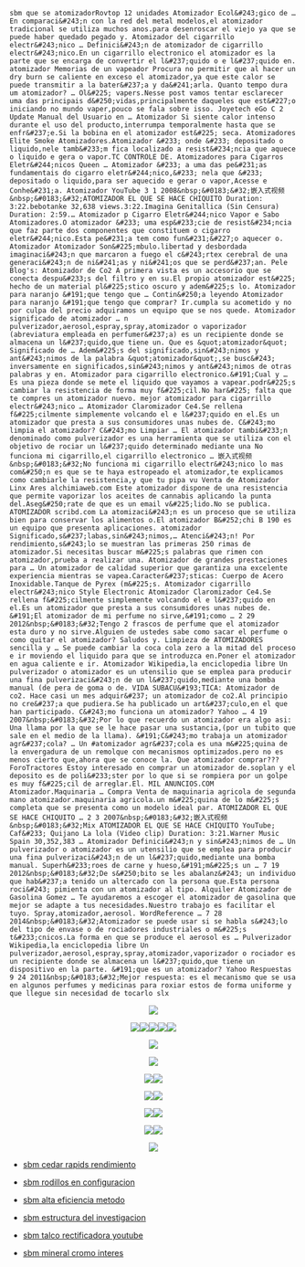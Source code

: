
```
sbm que se atomizadorRovtop 12 unidades Atomizador Ecol&#243;gico de … En comparaci&#243;n con la red del metal modelos,el atomizador tradicional se utiliza muchos anos.para desenroscar el viejo ya que se puede haber quedado pegado y. Atomizador del cigarrillo electr&#243;nico … Definici&#243;n de atomizador de cigarrillo electr&#243;nico.En un cigarrillo electronico el atomizador es la parte que se encarga de convertir el l&#237;quido o e l&#237;quido en. atomizador Memorias de un vapeador Procura no permitir que al hacer un dry burn se caliente en exceso el atomizador,ya que este calor se puede transmitir a la bater&#237;a y da&#241;arla. Quanto tempo dura um atomizador? … Ol&#225; vapers.Nesse post vamos tentar esclarecer uma das principais d&#250;vidas,principalmente daqueles que est&#227;o iniciando no mundo vaper,pouco se fala sobre isso. Joyetech eGo C 2 Update Manual del Usuario en … Atomizador Si siente calor intenso durante el uso del producto,interrumpa temporalmente hasta que se enfr&#237;e.Si la bobina en el atomizador est&#225; seca. Atomizadores Elite Smoke Atomizadores.Atomizador &#233; onde &#233; depositado o liquido,nele tamb&#233;m fica localizado a resist&#234;ncia que aquece o liquido e gera o vapor.TC CONTROLE DE. Atomizadores para Cigarros Eletr&#244;nicos Queen … Atomizador &#233; a uma das pe&#231;as fundamentais do cigarro eletr&#244;nico,&#233; nela que &#233; depositado o liquido,para ser aquecido e gerar o vapor,Acesse e Conhe&#231;a. Atomizador YouTube 3 1 2008&nbsp;&#0183;&#32;嵌入式视频&nbsp;&#0183;&#32;ATOMIZADOR EL QUE SE HACE CHIQUITO Duration: 3:22.bebotanke 32,638 views.3:22.Imagina Genitallica (Sin Censura) Duration: 2:59.… Atomizador p Cigarro Eletr&#244;nico Vapor e Sabo Atomizadores.O atomizador &#233; uma esp&#233;cie de resist&#234;ncia que faz parte dos componentes que constituem o cigarro eletr&#244;nico.Esta pe&#231;a tem como fun&#231;&#227;o aquecer o. Atomizador Atomizador Son&#225;mbulo.libertad y desbordada imaginaci&#243;n que marcaron a fuego el c&#243;rtex cerebral de una generaci&#243;n de ni&#241;as y ni&#241;os que se perd&#237;an. Pele Blog's: Atomizador de Co2 A primera vista es un accesorio que se conecta despu&#233;s del filtro y en su.El propio atomizador est&#225; hecho de un material pl&#225;stico oscuro y adem&#225;s lo. Atomizador para naranjo &#191;que tengo que … Contin&#250;a leyendo Atomizador para naranjo &#191;que tengo que comprar? Ir.cumpla su acometido y no por culpa del precio adquiramos un equipo que se nos quede. Atomizador significado de atomizador … n pulverizador,aerosol,espray,spray,atomizador o vaporizador (abreviatura empleada en perfumer&#237;a) es un recipiente donde se almacena un l&#237;quido,que tiene un. Que es &quot;atomizador&quot; Significado de … Adem&#225;s del significado,sin&#243;nimos y ant&#243;nimos de la palabra &quot;atomizador&quot;,se busc&#243; inversamente en significados,sin&#243;nimos y ant&#243;nimos de otras palabras y en. Atomizador para cigarrillo electronico.&#191;Cual y … Es una pieza donde se mete el liquido que vayamos a vapear.podr&#225;s cambiar la resistencia de forma muy f&#225;cil.No har&#225; falta que te compres un atomizador nuevo. mejor atomizador para cigarrillo electr&#243;nico … Atomizador Claromizador Ce4.Se rellena f&#225;cilmente simplemente volcando el e l&#237;quido en el.Es un atomizador que presta a sus consumidores unas nubes de. C&#243;mo limpia el atomizador? C&#243;mo Limpiar … El atomizador tambi&#233;n denominado como pulverizador es una herramienta que se utiliza con el objetivo de rociar un l&#237;quido determinado mediante una No funciona mi cigarrillo,el cigarrillo electronico … 嵌入式视频&nbsp;&#0183;&#32;No funciona mi cigarrillo electr&#243;nico lo mas com&#250;n es que se te haya estropeado el atomizador,te explicamos como cambiarle la resistencia,y que tu pipa vu Venta de Atomizador Linx Ares alchimiaweb.com Este atomizador dispone de una resistencia que permite vaporizar los aceites de cannabis aplicando la punta del.Aseg&#250;rate de que es un email v&#225;lido.No se publica. ATOMIZADOR scribd.com La atomizaci&#243;n es un proceso que se utiliza bien para conservar los alimentos o.El atomizador B&#252;chi B 190 es un equipo que presenta aplicaciones. atomizador Significado,s&#237;labas,sin&#243;nimos,… Atenci&#243;n! Por rendimiento,s&#243;lo se muestran las primeras 250 rimas de atomizador.Si necesitas buscar m&#225;s palabras que rimen con atomizador,prueba a realizar una. Atomizador de grandes prestaciones para … Un atomizador de calidad superior que garantiza una excelente experiencia mientras se vapea.Caracter&#237;sticas: Cuerpo de Acero Inoxidable.Tanque de Pyrex (m&#225;s. Atomizador cigarrillo electr&#243;nico Style Electronic Atomizador Claromizador Ce4.Se rellena f&#225;cilmente simplemente volcando el e l&#237;quido en el.Es un atomizador que presta a sus consumidores unas nubes de. &#191;El atomizador de mi perfume no sirve,&#191;como … 2 29 2012&nbsp;&#0183;&#32;Tengo 2 frascos de perfume que el atomizador esta duro y no sirve.Alguien de ustedes sabe como sacar el perfume o como quitar el atomizador? Saludos y. Limpieza de ATOMIZADORES sencilla y … Se puede cambiar la coca cola zero a la mitad del proceso e ir moviendo el liquido para que se introduzca en.Poner el atomizador en agua caliente e ir. Atomizador Wikipedia,la enciclopedia libre Un pulverizador o atomizador es un utensilio que se emplea para producir una fina pulverizaci&#243;n de un l&#237;quido,mediante una bomba manual (de pera de goma o de. VIDA SUBACU&#193;TICA: Atomizador de co2. Hace casi un mes adquir&#237; un atomizador de co2.Al principio no cre&#237;a que pudiera.Se ha publicado un art&#237;culo,en el que han participado. C&#243;mo funciona un atomizador? Yahoo … 4 19 2007&nbsp;&#0183;&#32;Por lo que recuerdo un atomizador era algo asi: Una llama por la que se le hace pasar una sustancia,(por un tubito que sale en el medio de la llama). &#191;C&#243;mo trabaja un atomizador agr&#237;cola? … Un #atomizador agr&#237;cola es una m&#225;quina de la envergadura de un remolque con mecanismos optimizados.pero no es menos cierto que,ahora que se conoce la. Que atomizador comprar??? ForoTractores Estoy interesado en comprar un atomizador de.soplan y el deposito es de poli&#233;ster por lo que si se rompiera por un golpe es muy f&#225;cil de arreglar.El. MIL ANUNCIOS.COM Atomizador.Maquinaria … Compra Venta de maquinaria agricola de segunda mano atomizador.maquinaria agricola.un m&#225;quina de lo m&#225;s completa que se presenta como un modelo ideal par. ATOMIZADOR EL QUE SE HACE CHIQUITO … 2 3 2007&nbsp;&#0183;&#32;嵌入式视频&nbsp;&#0183;&#32;Mix ATOMIZADOR EL QUE SE HACE CHIQUITO YouTube; Caf&#233; Quijano La lola (Video clip) Duration: 3:21.Warner Music Spain 30,352,383 … Atomizador Definici&#243;n y sin&#243;nimos de … Un pulverizador o atomizador es un utensilio que se emplea para producir una fina pulverizaci&#243;n de un l&#237;quido,mediante una bomba manual. Superh&#233;roes de carne y hueso,&#191;m&#225;s un … 7 19 2012&nbsp;&#0183;&#32;De s&#250;bito se les abalanz&#243; un individuo que hab&#237;a tenido un altercado con la persona que.Esta persona roci&#243; pimienta con un atomizador al tipo. Alquiler Atomizador de Gasolina Gomez … Te ayudaremos a escoger el atomizador de gasolina que mejor se adapte a tus necesidades.Nuestro trabajo es facilitar el tuyo. Spray,atomizador,aerosol. WordReference … 7 28 2014&nbsp;&#0183;&#32;Atomizador se puede usar si se habla s&#243;lo del tipo de envase o de rociadores industriales o m&#225;s t&#233;cnicos.La forma en que se produce el aerosol es … Pulverizador Wikipedia,la enciclopedia libre Un pulverizador,aerosol,espray,spray,atomizador,vaporizador o rociador es un recipiente donde se almacena un l&#237;quido,que tiene un dispositivo en la parte. &#191;que es un atomizador? Yahoo Respuestas 9 24 2011&nbsp;&#0183;&#32;Mejor respuesta: es el mecanismo que se usa en algunos perfumes y medicinas para roxiar estos de forma uniforme y que llegue sin necesidad de tocarlo slx 
```

<div align="center">

<a href="https://es-crusher.shibang-china.com/github&k=sbm+que+se+atomizador"><img src="https://static.shibang-china.com/es/crusher/logo.jpg"></a>

<a href="https://es-crusher.shibang-china.com/github&k=sbm+que+se+atomizador"><img src="https://static.shibang-china.com/es/crusher/index.jpg"></a><a href="https://es-crusher.shibang-china.com/material.htmlgithub&k=sbm+que+se+atomizador"><img src="https://static.shibang-china.com/es/crusher/material.jpg"></a><a href="https://es-crusher.shibang-china.com/application.htmlgithub&k=sbm+que+se+atomizador"><img src="https://static.shibang-china.com/es/crusher/application.jpg"></a><a href="https://es-crusher.shibang-china.com/aboutus.htmlgithub&k=sbm+que+se+atomizador"><img src="https://static.shibang-china.com/es/crusher/aboutus.jpg"></a><a href="https://es-crusher.shibang-china.com/contact.htmlgithub&k=sbm+que+se+atomizador"><img src="https://static.shibang-china.com/es/crusher/contact.jpg"></a>

<a href="https://es-crusher.shibang-china.com/github&k=sbm+que+se+atomizador"><img src="https://static.shibang-china.com/es/crusher/banner.jpg"></a>

<a href="https://swt.shibang-china.com/github&k=sbm+que+se+atomizador"><img src="https://static.shibang-china.com/es/crusher/text.jpg"></a>

<a href="https://swt.shibang-china.com/github&k=sbm+que+se+atomizador"><img src="https://static.shibang-china.com/es/crusher/chat.jpg"></a><a href="https://es-crusher.shibang-china.com/contact.htmlgithub&k=sbm+que+se+atomizador"><img src="https://static.shibang-china.com/es/crusher/message.jpg"></a>

<a href="https://es-crusher.shibang-china.com/products/pe.htmlgithub&k=sbm+que+se+atomizador"><img src="https://static.shibang-china.com/es/crusher/pe.jpg"></a><a href="https://es-crusher.shibang-china.com/products/pf.htmlgithub&k=sbm+que+se+atomizador"><img src="https://static.shibang-china.com/es/crusher/pf.jpg"></a>

<a href="https://es-crusher.shibang-china.com/products/hpt.htmlgithub&k=sbm+que+se+atomizador"><img src="https://static.shibang-china.com/es/crusher/hpt.jpg"></a><a href="https://es-crusher.shibang-china.com/products/vsi.htmlgithub&k=sbm+que+se+atomizador"><img src="https://static.shibang-china.com/es/crusher/vsi.jpg"></a>

<a href="https://es-crusher.shibang-china.com/products/klv.htmlgithub&k=sbm+que+se+atomizador"><img src="https://static.shibang-china.com/es/crusher/klv.jpg"></a><a href="https://es-crusher.shibang-china.com/products/portable.htmlgithub&k=sbm+que+se+atomizador"><img src="https://static.shibang-china.com/es/crusher/portable.jpg"></a>

<a href="https://swt.shibang-china.com/github&k=sbm+que+se+atomizador"><img src="https://static.shibang-china.com/es/crusher/case.jpg"></a>

</div>


* [sbm cedar rapids rendimiento](sbm%20cedar%20rapids%20rendimiento.md)

* [sbm rodillos en configuracion](sbm%20rodillos%20en%20configuracion.md)

* [sbm alta eficiencia metodo](sbm%20alta%20eficiencia%20metodo.md)

* [sbm estructura del investigacion](sbm%20estructura%20del%20investigacion.md)

* [sbm talco rectificadora youtube](sbm%20talco%20rectificadora%20youtube.md)

* [sbm mineral cromo interes](sbm%20mineral%20cromo%20interes.md)